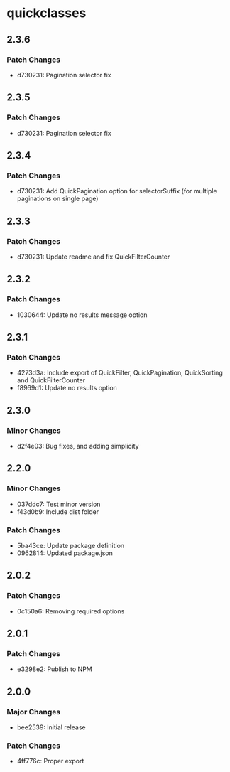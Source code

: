 # quickclasses

## 2.3.6

### Patch Changes

- d730231: Pagination selector fix

## 2.3.5

### Patch Changes

- d730231: Pagination selector fix

## 2.3.4

### Patch Changes

- d730231: Add QuickPagination option for selectorSuffix (for multiple paginations on single page)

## 2.3.3

### Patch Changes

- d730231: Update readme and fix QuickFilterCounter

## 2.3.2

### Patch Changes

- 1030644: Update no results message option

## 2.3.1

### Patch Changes

- 4273d3a: Include export of QuickFilter, QuickPagination, QuickSorting and QuickFilterCounter
- f8969d1: Update no results option

## 2.3.0

### Minor Changes

- d2f4e03: Bug fixes, and adding simplicity

## 2.2.0

### Minor Changes

- 037ddc7: Test minor version
- f43d0b9: Include dist folder

### Patch Changes

- 5ba43ce: Update package definition
- 0962814: Updated package.json

## 2.0.2

### Patch Changes

- 0c150a6: Removing required options

## 2.0.1

### Patch Changes

- e3298e2: Publish to NPM

## 2.0.0

### Major Changes

- bee2539: Initial release

### Patch Changes

- 4ff776c: Proper export
